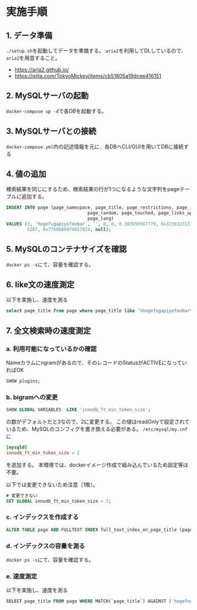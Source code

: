 # 実施手順

## 1. データ準備

`./setup.sh`を起動してデータを準備する。
`aria2`を利用してDLしているので、`aria2`を用意すること。

- https://aria2.github.io/
- https://qiita.com/TokyoMickey/items/cb51805a19dcee416151

## 2. MySQLサーバの起動

`docker-compose up -d`で各DBを起動する。

## 3. MySQLサーバとの接続

`docker-compose.yml`内の記述情報を元に、各DBへCLI/GUIを用いてDBに接続する

## 4. 値の追加

検索結果を同じにするため、検索結果の行が1つになるような文字列をpageテーブルに追加する。

```sql
INSERT INTO page (page_namespace, page_title, page_restrictions, page_is_redirect, page_is_new,
                               page_random, page_touched, page_links_updated, page_latest, page_len, page_content_model,
                               page_lang)
VALUES (3, 'hogefugapiyofoobar', '', 0, 0, 0.383650567779, 0x3230323131303233303332303438, null, 14912975,
        5207, 0x77696B6974657874, null);
```

## 5. MySQLのコンテナサイズを確認

`docker ps -s`にて、容量を確認する。



## 6. like文の速度測定

以下を実施し、速度を測る

```sql
select page_title from page where page_title like '%hogefugapiyofoobar%';
```




## 7. 全文検索時の速度測定

### a. 利用可能になっているかの確認

Nameカラムにngramがあるので、そのレコードのStatusがACTIVEになっていればOK

```sql
SHOW plugins;
```

### b. bigramへの変更

```sql
SHOW GLOBAL VARIABLES  LIKE 'innodb_ft_min_token_size';
```
の数がデフォルトだと3なので、2に変更する。
この値はreadOnlyで設定されているため、MySQLのコンフィグを書き換える必要がある。
`/etc/mysql/my.cnf`に

```cnf
[mysqld]
innodb_ft_min_token_size = 2
```

を追加する。
本環境では、dockerイメージ作成で組み込んでいるため設定等は不要。

以下では変更できないため注意（1敗）。
```sql
# 変更できない
SET GLOBAL innodb_ft_min_token_size = 2;
```

### c. インデックスを作成する

```sql
ALTER TABLE page ADD FULLTEXT INDEX full_text_index_on_page_title (page_title) WITH PARSER ngram;
```

### d. インデックスの容量を測る

`docker ps -s`にて、容量を確認する。

### e. 速度測定

以下を実施し、速度を測る

```sql
SELECT page_title FROM page WHERE MATCH(`page_title`) AGAINST ('hogefugapiyofoobar' IN BOOLEAN MODE);
```